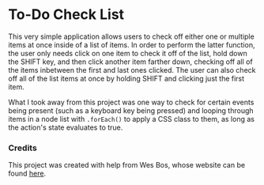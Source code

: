 # To-Do Check List

This very simple application allows users to check off either one or multiple items at once inside of a list of items. In order to perform the latter function, the user only needs click on one item to check it off of the list, hold down the SHIFT key, and then click another item farther down, checking off all of the items inbetween the first and last ones clicked. The user can also check off all of the list items at once by holding SHIFT and clicking just the first item.

What I took away from this project was one way to check for certain events being present (such as a keyboard key being pressed) and looping through items in a node list with ```.forEach()``` to apply a CSS class to them, as long as the action's state evaluates to true.

### Credits

This project was created with help from Wes Bos, whose website can be found [here](https://wesbos.com/).